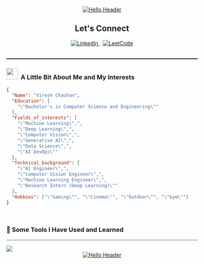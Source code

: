 <div align="center">
  <a href="https://github.com/Enity300">
    <img src="https://capsule-render.vercel.app/api?type=waving&color=gradient&height=100&section=header&text=Hello!&fontSize=90&fontColor=fff&animation=twinkling&lineHeight=200" alt="Hello Header" />
  </a>
  <br>
  <h2>Let's Connect</h2>
</div>

<div align="center">
  <a href="https://www.linkedin.com/in/vireshchauhan" target="_blank">
    <img src="https://img.shields.io/badge/LinkedIn-0077B5?style=for-the-badge&logo=linkedin&logoColor=white" alt="LinkedIn">
  </a>&nbsp;
  <a href="https://leetcode.com/u/enity300/" target="_blank">
    <img src="https://img.shields.io/badge/LeetCode-000000?style=for-the-badge&logo=LeetCode&logoColor=white" alt="LeetCode">
  </a>
</div>
<br>

<hr style="height: 3px; border: none; background-color: #555;" />

<h3><img src="https://media2.giphy.com/media/v1.Y2lkPTc5MGI3NjExMXkyOXB6azhhMDBmdG1mbWltdDVwN3hydXZvNXdpZXM3cG5mMmplMyZlcD12MV9pbnRlcm5hbF9naWZfYnlfaWQmY3Q9Zw/ENY5vJgJPEfG3Ym14H/giphy.gif" width="30px" height="30px">&nbsp; A Little Bit About Me and My Interests</h3>

```json
{
  "Name": "Viresh Chauhan",
  "Education": [
    "\"Bachelor's in Computer Science and Engineering\""
  ],
  "Fields_of_interests": [
    "\"Machine Learning\",",
    "\"Deep Learning\",",
    "\"Computer Vision\",",
    "\"Generative AI\",",
    "\"Data Science\",",
    "\"AI DevOps\""
  ],
  "Technical_background": [
    "\"AI Engineer\",",
    "\"Computer Vision Engineer\",",
    "\"Machine Learning Engineer\",",
    "\"Research Intern (Deep Learning)\""
  ],
  "Hobbies": ["\"Gaming\"", "\"Cinema\"", "\"Outdoor\"", "\"Gym\""]
}
```
<br>

<h3>🚀 Some Tools I Have Used and Learned</h3>
<hr style="height: 1px; border: none; background-color: #555;" />
<div align="left">
  <img src="https://skillicons.dev/icons?i=vscode,py,c,cpp,js,html,css,mongodb,mysql,nodejs,docker,kubernetes,aws,linux,git,github,figma,pytorch,tensorflow,opencv" />
</div>

<div align="center">
  <a href="https://github.com/Enity300">
    <img src="https://capsule-render.vercel.app/api?type=waving&color=gradient&height=100&section=footer&animation=twinkling&lineHeight=200" alt="Hello Header" />
  </a>
</div>
